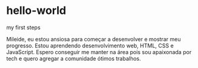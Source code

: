 # hello-world
my first steps

Mileide, eu estou ansiosa para começar a desenvolver e mostrar meu progresso.
Estou aprendendo desenvolvimento web, HTML, CSS e JavaScript.
Espero conseguir me manter na área pois sou apaixonada por tech e quero agregar a comunidade ótimos trabalhos.
